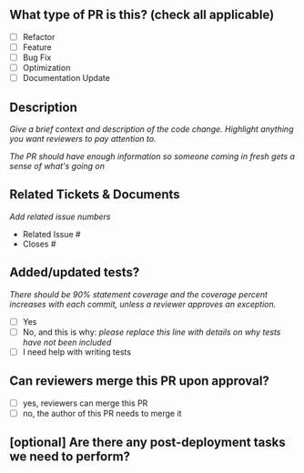 <!--
    Before submitting a Pull Request, please ensure you've done the following:
     - 👷‍♀️ Create small PRs. In most cases, this will be possible.
        - If the change needs to be large, set up a meeting with reviewers to walk through the code.
     - ✅ Provide tests for your changes.
     - 📝 Use descriptive commit messages.
     - 📗 Update any related documentation and include any relevant screenshots.
-->

## What type of PR is this? (check all applicable)

- [ ] Refactor
- [ ] Feature
- [ ] Bug Fix
- [ ] Optimization
- [ ] Documentation Update

## Description

_Give a brief context and description of the code change. Highlight anything you want reviewers to pay attention to._

_The PR should have enough information so someone coming in fresh gets a sense of what's going on_

## Related Tickets & Documents

_Add related issue numbers_

- Related Issue #
- Closes #

## Added/updated tests?
_There should be 90% statement coverage and the coverage percent increases with each commit, unless a reviewer approves an exception._

- [ ] Yes
- [ ] No, and this is why: _please replace this line with details on why tests
      have not been included_
- [ ] I need help with writing tests

## Can reviewers merge this PR upon approval?
- [ ] yes, reviewers can merge this PR
- [ ] no, the author of this PR needs to merge it

## [optional] Are there any post-deployment tasks we need to perform?

<!--
    To deploy the code changes to pypi, bump the version number using the `scripts/bump_data_pipeline_version.sh` script from the data_pipeline folder. Then, create a release using Github.
-->